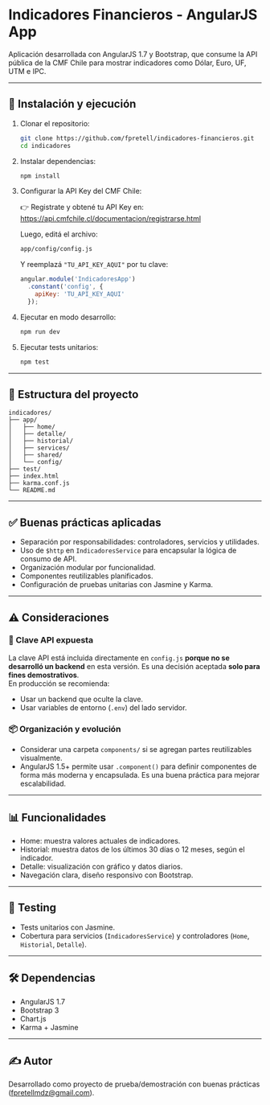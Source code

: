# Indicadores Financieros - AngularJS App

Aplicación desarrollada con AngularJS 1.7 y Bootstrap, que consume la API pública de la CMF Chile para mostrar indicadores como Dólar, Euro, UF, UTM e IPC.

---

## 🚀 Instalación y ejecución

1. Clonar el repositorio:
   ```bash
   git clone https://github.com/fpretell/indicadores-financieros.git
   cd indicadores
   ```

2. Instalar dependencias:
   ```bash
   npm install
   ```

3. Configurar la API Key del CMF Chile:

   👉 Registrate y obtené tu API Key en: https://api.cmfchile.cl/documentacion/registrarse.html

   Luego, editá el archivo:

   ```bash
   app/config/config.js
   ```

   Y reemplazá `"TU_API_KEY_AQUI"` por tu clave:

   ```js
   angular.module('IndicadoresApp')
     .constant('config', {
       apiKey: 'TU_API_KEY_AQUI'
     });
   ```

4. Ejecutar en modo desarrollo:
   ```bash
   npm run dev
   ```

5. Ejecutar tests unitarios:
   ```bash
   npm test
   ```

---

## 📁 Estructura del proyecto

```
indicadores/
├── app/
│   ├── home/
│   ├── detalle/
│   ├── historial/
│   ├── services/
│   ├── shared/
│   └── config/
├── test/
├── index.html
├── karma.conf.js
└── README.md
```

---

## ✅ Buenas prácticas aplicadas

- Separación por responsabilidades: controladores, servicios y utilidades.
- Uso de `$http` en `IndicadoresService` para encapsular la lógica de consumo de API.
- Organización modular por funcionalidad.
- Componentes reutilizables planificados.
- Configuración de pruebas unitarias con Jasmine y Karma.

---

## ⚠️ Consideraciones

### 🔐 Clave API expuesta
La clave API está incluida directamente en `config.js` **porque no se desarrolló un backend** en esta versión. Es una decisión aceptada **solo para fines demostrativos**.  
En producción se recomienda:

- Usar un backend que oculte la clave.
- Usar variables de entorno (`.env`) del lado servidor.

### 📦 Organización y evolución

- Considerar una carpeta `components/` si se agregan partes reutilizables visualmente.
- AngularJS 1.5+ permite usar `.component()` para definir componentes de forma más moderna y encapsulada. Es una buena práctica para mejorar escalabilidad.

---

## 📊 Funcionalidades

- Home: muestra valores actuales de indicadores.
- Historial: muestra datos de los últimos 30 días o 12 meses, según el indicador.
- Detalle: visualización con gráfico y datos diarios.
- Navegación clara, diseño responsivo con Bootstrap.

---

## 🧪 Testing

- Tests unitarios con Jasmine.
- Cobertura para servicios (`IndicadoresService`) y controladores (`Home`, `Historial`, `Detalle`).

---

## 🛠 Dependencias

- AngularJS 1.7
- Bootstrap 3
- Chart.js
- Karma + Jasmine

---

## ✍ Autor

Desarrollado como proyecto de prueba/demostración con buenas prácticas (fpretellmdz@gmail.com).
